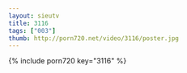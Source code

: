 ```yaml
--- 
layout: sieutv
title: 3116
tags: ["003"]
thumb: http://porn720.net/video/3116/poster.jpg
---
```

{% include porn720 key="3116" %} 

